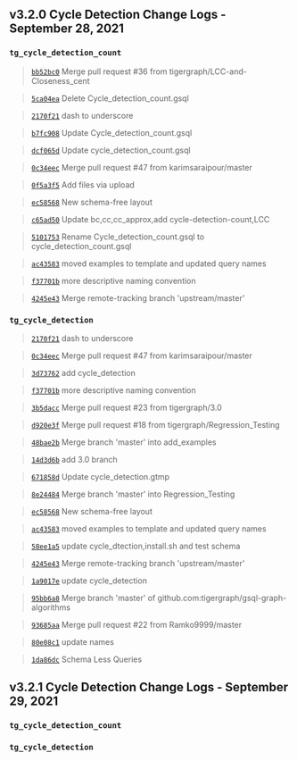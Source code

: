 
## v3.2.0 Cycle Detection Change Logs - September 28, 2021

### `tg_cycle_detection_count`

> [`bb52bc0`](https://github.com/tigergraph/gsql-graph-algorithms/commit/bb52bc0903ffd2684b70b9fb7499f8b3749f0f6b) Merge pull request #36 from tigergraph/LCC-and-Closeness_cent

> [`5ca04ea`](https://github.com/tigergraph/gsql-graph-algorithms/commit/5ca04eae8cc2eba2793cb5817bae7bb45c6ad4b2) Delete Cycle_detection_count.gsql

> [`2170f21`](https://github.com/tigergraph/gsql-graph-algorithms/commit/2170f218a86c28359ebfdeb90e35749ba0794d1f) dash to underscore

> [`b7fc908`](https://github.com/tigergraph/gsql-graph-algorithms/commit/b7fc9088cc03990ae01a980f657173554c93df1f) Update Cycle_detection_count.gsql

> [`dcf065d`](https://github.com/tigergraph/gsql-graph-algorithms/commit/dcf065dba9caa1e885f01cdefdcb60fe1c6d12cd) Update cycle_detection_count.gsql

> [`0c34eec`](https://github.com/tigergraph/gsql-graph-algorithms/commit/0c34eeca9045ad58b6b3502526cbaf52b96d69b5) Merge pull request #47 from karimsaraipour/master

> [`0f5a3f5`](https://github.com/tigergraph/gsql-graph-algorithms/commit/0f5a3f540328e5f916a056df37cf8bdadd7b522e) Add files via upload

> [`ec58568`](https://github.com/tigergraph/gsql-graph-algorithms/commit/ec58568cdd7e608bd7af13d6bce2eaf781c9798f) New schema-free layout

> [`c65ad50`](https://github.com/tigergraph/gsql-graph-algorithms/commit/c65ad502dcfc03f1190dccc257746bc791264e48) Update bc,cc,cc_approx,add cycle-detection-count,LCC

> [`5101753`](https://github.com/tigergraph/gsql-graph-algorithms/commit/510175331ffd32ebdca00f2d0f7796a4afd4075e) Rename Cycle_detection_count.gsql to cycle_detection_count.gsql

> [`ac43583`](https://github.com/tigergraph/gsql-graph-algorithms/commit/ac435831c1e0f8a254f52dfa1390d2e3b48f161f) moved examples to template and updated query names

> [`f37701b`](https://github.com/tigergraph/gsql-graph-algorithms/commit/f37701be48f14093bc2e82c078c152124de35fd6) more descriptive naming convention

> [`4245e43`](https://github.com/tigergraph/gsql-graph-algorithms/commit/4245e43a22b913d135841349a2b0754e7ab8968e) Merge remote-tracking branch 'upstream/master'

### `tg_cycle_detection`

> [`2170f21`](https://github.com/tigergraph/gsql-graph-algorithms/commit/2170f218a86c28359ebfdeb90e35749ba0794d1f) dash to underscore

> [`0c34eec`](https://github.com/tigergraph/gsql-graph-algorithms/commit/0c34eeca9045ad58b6b3502526cbaf52b96d69b5) Merge pull request #47 from karimsaraipour/master

> [`3d73762`](https://github.com/tigergraph/gsql-graph-algorithms/commit/3d737623a1d484b3fb09ab6bb21a2fb1800f8594) add cycle_detection

> [`f37701b`](https://github.com/tigergraph/gsql-graph-algorithms/commit/f37701be48f14093bc2e82c078c152124de35fd6) more descriptive naming convention

> [`3b5dacc`](https://github.com/tigergraph/gsql-graph-algorithms/commit/3b5daccfdf9ec1a7653e0bcd70108e73debb40dc) Merge pull request #23 from tigergraph/3.0

> [`d920e3f`](https://github.com/tigergraph/gsql-graph-algorithms/commit/d920e3f101f38087dd38e5d7edec161fc0710782) Merge pull request #18 from tigergraph/Regression_Testing

> [`48bae2b`](https://github.com/tigergraph/gsql-graph-algorithms/commit/48bae2b679169fc19b223a625e2080a042aac7c9) Merge branch 'master' into add_examples

> [`14d3d6b`](https://github.com/tigergraph/gsql-graph-algorithms/commit/14d3d6b2684705a8917bf491084d3786809f0141) add 3.0 branch

> [`671858d`](https://github.com/tigergraph/gsql-graph-algorithms/commit/671858df8e2f9482d8ac8d28ee04d0c3601d6b0a) Update cycle_detection.gtmp

> [`8e24484`](https://github.com/tigergraph/gsql-graph-algorithms/commit/8e244844ff5afbdbeecb3392e1200b50631dba54) Merge branch 'master' into Regression_Testing

> [`ec58568`](https://github.com/tigergraph/gsql-graph-algorithms/commit/ec58568cdd7e608bd7af13d6bce2eaf781c9798f) New schema-free layout

> [`ac43583`](https://github.com/tigergraph/gsql-graph-algorithms/commit/ac435831c1e0f8a254f52dfa1390d2e3b48f161f) moved examples to template and updated query names

> [`58ee1a5`](https://github.com/tigergraph/gsql-graph-algorithms/commit/58ee1a510c8b5ad877dd67fa896bfa4047b7cc8f) update cycle_dtection,install.sh and test schema

> [`4245e43`](https://github.com/tigergraph/gsql-graph-algorithms/commit/4245e43a22b913d135841349a2b0754e7ab8968e) Merge remote-tracking branch 'upstream/master'

> [`1a9017e`](https://github.com/tigergraph/gsql-graph-algorithms/commit/1a9017e5157d54a397408e29391f66e4bc593953) update cycle_detection

> [`95bb6a8`](https://github.com/tigergraph/gsql-graph-algorithms/commit/95bb6a8abcec371e5acd07fb3f94f5480be616ce) Merge branch 'master' of github.com:tigergraph/gsql-graph-algorithms

> [`93685aa`](https://github.com/tigergraph/gsql-graph-algorithms/commit/93685aad73cc1bb3db16f8c89ca9d62e50e9a718) Merge pull request #22 from Ramko9999/master

> [`80e08c1`](https://github.com/tigergraph/gsql-graph-algorithms/commit/80e08c1c976fff00c76f014c79a75233730d1d38) update names

> [`1da86dc`](https://github.com/tigergraph/gsql-graph-algorithms/commit/1da86dc6c1c1751f58241c2ae8e056169867ac31) Schema Less Queries

## v3.2.1 Cycle Detection Change Logs - September 29, 2021

### `tg_cycle_detection_count`

### `tg_cycle_detection`
